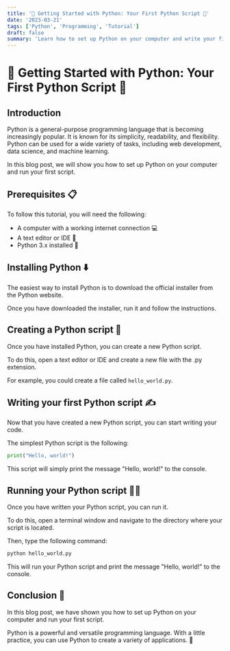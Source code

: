 ```yaml
---
title: '🐍 Getting Started with Python: Your First Python Script 🚀'
date: '2023-03-21'
tags: ['Python', 'Programming', 'Tutorial']
draft: false
summary: 'Learn how to set up Python on your computer and write your first Python script, an essential skill for any aspiring programmer.'
---
```


# 🐍 Getting Started with Python: Your First Python Script 🚀

## Introduction

Python is a general-purpose programming language that is becoming increasingly popular. It is known for its simplicity, readability, and flexibility. Python can be used for a wide variety of tasks, including web development, data science, and machine learning.

In this blog post, we will show you how to set up Python on your computer and run your first script.

## Prerequisites 📋

To follow this tutorial, you will need the following:

* A computer with a working internet connection 💻
* A text editor or IDE 📝
* Python 3.x installed 🐍

## Installing Python ⬇️

The easiest way to install Python is to download the official installer from the Python website.

Once you have downloaded the installer, run it and follow the instructions.

## Creating a Python script 📁

Once you have installed Python, you can create a new Python script.

To do this, open a text editor or IDE and create a new file with the .py extension.

For example, you could create a file called `hello_world.py`.

## Writing your first Python script ✍️

Now that you have created a new Python script, you can start writing your code.

The simplest Python script is the following:

```python
print("Hello, world!")
```

This script will simply print the message "Hello, world!" to the console.

## Running your Python script 🏃‍♀️

Once you have written your Python script, you can run it.

To do this, open a terminal window and navigate to the directory where your script is located.

Then, type the following command:

```python
python hello_world.py
```

This will run your Python script and print the message "Hello, world!" to the console.

## Conclusion 🏁

In this blog post, we have shown you how to set up Python on your computer and run your first script.

Python is a powerful and versatile programming language. With a little practice, you can use Python to create a variety of applications. 🌟